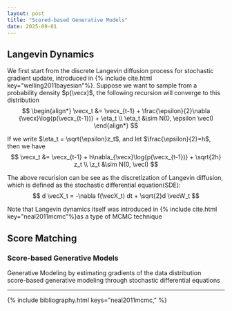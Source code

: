 ```yaml
---
layout: post
title: "Scored-based Generative Models"
date: 2025-09-01
---
```


## Langevin Dynamics
We first start from the discrete Langevin diffusion process for stochastic gradient update, introduced in {% include cite.html key="welling2011bayesian"%}. Suppose we want to sample from a probability density $p(\vecx)$, the following recursion will converge to this distribution
$$
\begin{align*}
\vecx_t &= \vecx_{t-1} + \frac{\epsilon}{2}\nabla {\vecx}\log{p(\vecx_{t-1})} + \eta_t \\
\eta_t &\sim N(0, \epsilon \vecI)
\end{align*}
$$

If we write $\eta_t = \sqrt{\epsilon}z_t$, and let $\frac{\epsilon}{2}=h$, then we have 
$$
\vecx_t &= \vecx_{t-1} + h\nabla_{\vecx}\log{p(\vecx_{t-1})} + \sqrt{2h} z_t  \\
\z_t &\sim N(0, \vecI)
$$

The above recurision can be see as the discretization of Langevin diffusion, which is defined as the stochastic differential equation(SDE):
$$
d \vecX_t = -\nabla f(\vecX_t) dt + \sqrt{2}d \vecW_t
$$

Note that Langevin dynamics itself was introduced in {% include cite.html key="neal2011mcmc"%}as a type of MCMC technique


## Score Matching
### Score-based Generative Models
Generative Modeling by estimating gradients of the data distribution  
score-based generative modeling through stochastic differential equations

---
{% include bibliography.html keys="neal2011mcmc," %}
